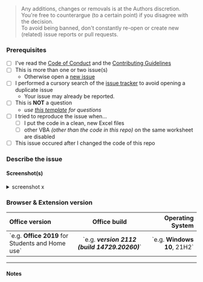 <!-- Replace the bracketed [...] placeholders with your own information. -->

> Any additions, changes or removals is at the Authors discretion.  
> You're free to counterargue (to a certain point) if you disagree with the decision.  
> To avoid being banned, don't constantly re-open or create new (related) issue reports or pull requests.  
### Prerequisites
<!-- Check the appropriate boxes before you submit your issue -->
- [ ] I've read the [Code of Conduct](https://github.com/JohnyP36/VBA-Calendar/blob/main/.github/CODE_OF_CONDUCT.md) and the [Contributing Guidelines](https://github.com/JohnyP36/VBA-Calendar/blob/main/.github/CONTRIBUTING.md)
- [ ] This is more than one or two issue(s)
    - Otherwise open a [new issue](https://github.com/JohnyP36/VBA-Calendar/issues/new/choose)
- [ ] I performed a cursory search of the [issue tracker](https://github.com/JohnyP36/VBA-Calendar/issues) to avoid opening a duplicate issue
    - Your issue may already be reported.
- [ ] This is **NOT** a question 
    - *use [this template](https://github.com/JohnyP36/VBA-Calendar/issues/new?assignees=&labels=question&template=questions.yml) for questions*
- [ ] I tried to reproduce the issue when...
    - [ ] I put the code in a clean, new Excel files
    - [ ] other VBA *(other than the code in this repo)* on the same worksheet are disabled  <!-- This is to ensure there are no issues or conflicts with other code -->
- [ ] This issue occured after I changed the code of this repo

### Describe the issue
<!-- [Be as clear as possible: nobody can read mind, and nobody is looking at your issue over your shoulder.] --> 
<!-- Just a description of the issue when you visit the site. Or steps on reproducing this  -->

#### Screenshot(s)
<!-- [Screenshot(s) for difficult to describe visual issues are **mandatory**. Post links instead of **Inline Images** for Screenshots containing **Adult material**.] -->
<!-- [Replace `![image](%screenshot_url%)` below with a link to the screenshot of the problem. Also, you can paste image from clipboard instead. It will be automatically loaded.  
If you have multiple screenshots just copy-paste the 3 lines below. Please remove the `x` after screenshot with a number if you uploaded a screenshot.] -->
<details><summary> screenshot x </summary>

![image](%screenshot_url%)

</details> 

### Browser & Extension version
<!-- delete the "e.g." and put between the "**...**" or "_**...**_ your own information. Change the number of your browser version if it's not 92 --> 
| Office version | Office build | Operating System |
| :---                   |       :---:       |             ---: |
| \`e.g. **Office 2019** for Students and Home use\`   | \`e.g. _**version 2112 (build 14729.20260)**_\`| \`e.g. **Windows 10**, 21H2\` | 

---

#### Notes
<!-- [Add here the result of whatever investigation work you have done: please investigate the issues you report -- this prevents burdening other volunteers. This is especially true for issues arising from settings which are very different from default ones.] -->
<!-- If you have a screenshot of the issue or advert, this will help to highlight it. -->

